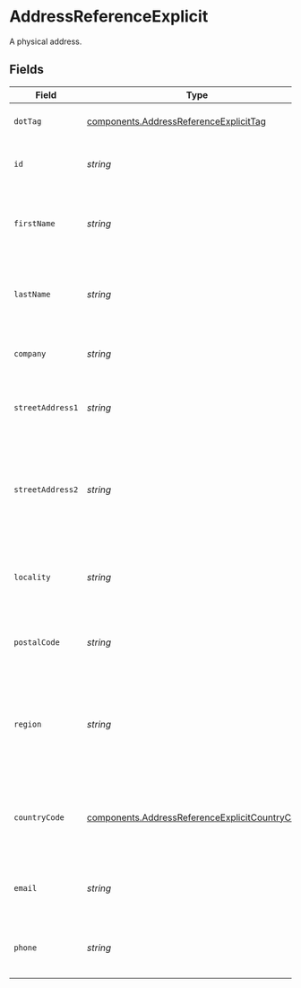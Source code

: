 # AddressReferenceExplicit

A physical address.


## Fields

| Field                                                                                                            | Type                                                                                                             | Required                                                                                                         | Description                                                                                                      | Example                                                                                                          |
| ---------------------------------------------------------------------------------------------------------------- | ---------------------------------------------------------------------------------------------------------------- | ---------------------------------------------------------------------------------------------------------------- | ---------------------------------------------------------------------------------------------------------------- | ---------------------------------------------------------------------------------------------------------------- |
| `dotTag`                                                                                                         | [components.AddressReferenceExplicitTag](../../models/components/addressreferenceexplicittag.md)                 | :heavy_check_mark:                                                                                               | The type of address reference                                                                                    | explicit                                                                                                         |
| `id`                                                                                                             | *string*                                                                                                         | :heavy_minus_sign:                                                                                               | The address's unique identifier.                                                                                 | D4g3h5tBuVYK9                                                                                                    |
| `firstName`                                                                                                      | *string*                                                                                                         | :heavy_check_mark:                                                                                               | The first name of the person associated with this address.                                                       | Alice                                                                                                            |
| `lastName`                                                                                                       | *string*                                                                                                         | :heavy_check_mark:                                                                                               | The last name of the person associated with this address.                                                        | Baker                                                                                                            |
| `company`                                                                                                        | *string*                                                                                                         | :heavy_minus_sign:                                                                                               | The company associated with this address.                                                                        | ACME Corporation                                                                                                 |
| `streetAddress1`                                                                                                 | *string*                                                                                                         | :heavy_check_mark:                                                                                               | The street address associated with this address.                                                                 | 535 Mission St, Ste 1401                                                                                         |
| `streetAddress2`                                                                                                 | *string*                                                                                                         | :heavy_minus_sign:                                                                                               | Any additional, optional, street address information associated with this address.                               | c/o Shipping Department                                                                                          |
| `locality`                                                                                                       | *string*                                                                                                         | :heavy_check_mark:                                                                                               | The locality (e.g. city, town, etc...) associated with this address.                                             | San Francisco                                                                                                    |
| `postalCode`                                                                                                     | *string*                                                                                                         | :heavy_check_mark:                                                                                               | The postal code associated with this address.                                                                    | 94105                                                                                                            |
| `region`                                                                                                         | *string*                                                                                                         | :heavy_minus_sign:                                                                                               | The region or administrative area (e.g. state, province, county, etc...) associated with this address.           | CA                                                                                                               |
| `countryCode`                                                                                                    | [components.AddressReferenceExplicitCountryCode](../../models/components/addressreferenceexplicitcountrycode.md) | :heavy_check_mark:                                                                                               | The country (in its ISO 3166 alpha-2 format) associated with this address.                                       | US                                                                                                               |
| `email`                                                                                                          | *string*                                                                                                         | :heavy_minus_sign:                                                                                               | The email address associated with this address.                                                                  | alice@example.com                                                                                                |
| `phone`                                                                                                          | *string*                                                                                                         | :heavy_minus_sign:                                                                                               | The phone number associated with this address.                                                                   | +14155550199                                                                                                     |